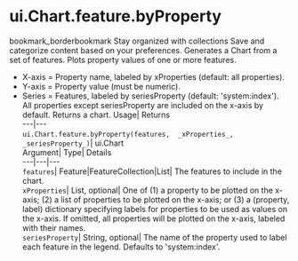  
#  ui.Chart.feature.byProperty 
bookmark_borderbookmark Stay organized with collections  Save and categorize content based on your preferences. 
Generates a Chart from a set of features. Plots property values of one or more features. 
- X-axis = Property name, labeled by xProperties (default: all properties).
- Y-axis = Property value (must be numeric).
- Series = Features, labeled by seriesProperty (default: 'system:index').
All properties except seriesProperty are included on the x-axis by default.
Returns a chart.
Usage| Returns  
---|---  
`ui.Chart.feature.byProperty(features,  _xProperties_, _seriesProperty_)`| ui.Chart  
Argument| Type| Details  
---|---|---  
`features`| Feature|FeatureCollection|List| The features to include in the chart.  
`xProperties`| List, optional| One of (1) a property to be plotted on the x-axis; (2) a list of properties to be plotted on the x-axis; or (3) a (property, label) dictionary specifying labels for properties to be used as values on the x-axis. If omitted, all properties will be plotted on the x-axis, labeled with their names.  
`seriesProperty`| String, optional| The name of the property used to label each feature in the legend. Defaults to 'system:index'.  
